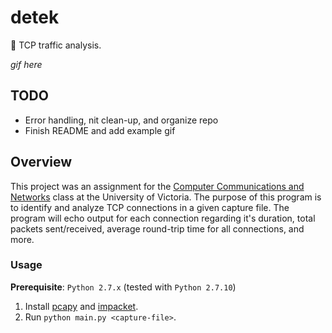 # detek
:vertical_traffic_light: TCP traffic analysis.

*gif here*

## TODO
+ Error handling, nit clean-up, and organize repo
+ Finish README and add example gif

## Overview
This project was an assignment for the [Computer Communications and Networks](https://github.com/williamgrosset/tweety/blob/master/csc361_p2.pdf) class at the University of Victoria. The purpose of this program is to identify and analyze TCP connections in a given capture file. The program will echo output for each connection regarding it's duration, total packets sent/received, average round-trip time for all connections, and more.

### Usage 
**Prerequisite**: `Python 2.7.x` (tested with `Python 2.7.10`)
1. Install [pcapy](https://github.com/CoreSecurity/pcapy) and [impacket](https://github.com/CoreSecurity/impacket).
2. Run `python main.py <capture-file>`.
